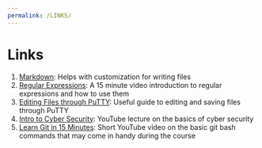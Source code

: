 ```yaml
---
permalink: /LINKS/
---
```


# Links

1. [Markdown](https://github.com/adam-p/markdown-here/wiki/Markdown-Cheatsheet): Helps with customization for writing files
2. [Regular Expressions](https://www.youtube.com/watch?v=bgBWp9EIlMM): A 15 minute video introduction to regular expressions and how to use them
3. [Editing Files through PuTTY](https://blog.redserverhost.com/how-to-edit-and-save-a-file-with-putty-easy-guide%E2%98%91%EF%B8%8F/): Useful guide to editing and saving files through PuTTY
4. [Intro to Cyber Security](https://www.youtube.com/watch?v=rcDO8km6R6c): YouTube lecture on the basics of cyber security
5. [Learn Git in 15 Minutes](https://www.youtube.com/watch?v=USjZcfj8yxE): Short YouTube video on the basic git bash commands that may come in handy during the course
